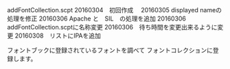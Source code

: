 addFontCollection.scpt
20160304　初回作成　
20160305 displayed nameの処理を修正
20160306 Apache と　SIL　の処理を追加
20160306 addFontCollection.scptに名称変更
20160306　待ち時間を変更出来るように変更
20160308　リストにIPAを追加

フォントブックに登録されているフォントを調べて
フォントコレクションに登録します。

